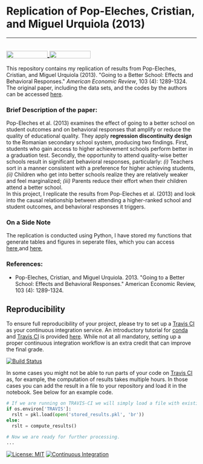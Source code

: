 
# Replication of Pop-Eleches, Cristian, and Miguel Urquiola (2013)
---
<a href="https://nbviewer.jupyter.org/github/HumanCapitalAnalysis/microeconometrics-course-project-s6soverd/blob/master/replication.ipynb"
   target="_parent">
   <img align="center"
  src="https://raw.githubusercontent.com/jupyter/design/master/logos/Badges/nbviewer_badge.png"
      width="109" height="20">
</a>
<a href="https://mybinder.org/v2/gh/HumanCapitalAnalysis/microeconometrics-course-project-s6soverd/master?filepath=replication.ipynb"
    target="_parent">
    <img align="center"
       src="https://mybinder.org/badge_logo.svg"
       width="109" height="20">
</a>
---

This repository contains my replication of results from Pop-Eleches, Cristian, and Miguel Urquiola (2013). "Going to a Better School: Effects and Behavioral Responses." 
*American Economic Review*, 103 (4): 1289-1324. The original paper, including the data sets, and the codes by the authors can be accessed [here](https://www.aeaweb.org/articles?id=10.1257/aer.103.4.1289).


### Brief Description of the paper:


Pop-Eleches et al. (2013) examines the effect of going to a better school on student outcomes and on behavioral responses that amplify or reduce the quality of educational quality. They apply **regression discontinuity design** to the Romanian secondary school system, producing two findings. First, students who gain access to higher achievement schools perform better in a graduation test. Secondly, the opportunity to attend quality-wise better schools result in significant behavioral responses, particularly: *(i)* Teachers sort in a manner consistent with a preference for higher achieving students, *(ii)* Children who get into better schools realize they are relatively weaker and feel marginalized; *(iii)* Parents reduce their effort when their children attend a better school. \
In this project, I replicate the results from Pop-Eleches et al. (2013) and look into the causal relationship between attending a higher-ranked school and student outcomes, and 
behavioral responses it triggers. 


### On a Side Note

The replication is conducted using Python, I have stored my functions that generate tables and figures in seperate files, which you can access
[here](https://github.com/HumanCapitalAnalysis/microeconometrics-course-project-s6soverd/tree/master/auxiliary/project_auxiliary_tables.py),and
[here](https://github.com/HumanCapitalAnalysis/microeconometrics-course-project-s6soverd/tree/master/auxiliary/project_auxiliary_plots.py), 


### References:

* Pop-Eleches, Cristian, and Miguel Urquiola. 2013. "Going to a Better School: Effects and Behavioral Responses." American Economic Review, 103 (4): 1289-1324.


## Reproducibility

To ensure full reproducibility of your project, please try to set up a [Travis CI](https://travis-ci.org) as your continuous integration service. An introductory tutorial for [conda](https://conda.io) and [Travis CI](https://docs.travis-ci.com/) is provided [here](https://github.com/HumanCapitalAnalysis/template-course-project/blob/master/tutorial_conda_travis.ipynb). While not at all mandatory, setting up a proper continuous integration workflow is an extra credit that can improve the final grade.

[![Build Status](https://travis-ci.org/HumanCapitalAnalysis/template-course-project.svg?branch=master)](https://travis-ci.org/HumanCapitalAnalysis/template-course-project)

In some cases you might not be able to run parts of your code on  [Travis CI](https://travis-ci.org) as, for example, the computation of results takes multiple hours. In those cases you can add the result in a file to your repository and load it in the notebook. See below for an example code.

```python
# If we are running on TRAVIS-CI we will simply load a file with existing results.
if os.environ['TRAVIS']:
  rslt = pkl.load(open('stored_results.pkl', 'br'))
else:
  rslt = compute_results()

# Now we are ready for further processing.
...
```




[![License: MIT](https://img.shields.io/badge/License-MIT-blue.svg)](https://github.com/HumanCapitalAnalysis/template-course-project/blob/master/LICENSE)
[![Continuous Integration](https://github.com/HumanCapitalAnalysis/template-course-project/workflows/Continuous%20Integration/badge.svg)](https://github.com/HumanCapitalAnalysis/template-course-project/actions)
